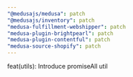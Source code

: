 ```yaml
---
"@medusajs/medusa": patch
"@medusajs/inventory": patch
"medusa-fulfillment-webshipper": patch
"medusa-plugin-brightpearl": patch
"medusa-plugin-contentful": patch
"medusa-source-shopify": patch
---
```


feat(utils): Introduce promiseAll util
